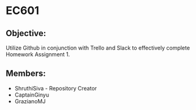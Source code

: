 # EC601

## Objective:
Utilize Github in conjunction with Trello and Slack to effectively complete Homework Assignment 1.

## Members:
* ShruthiSiva - Repository Creator
* CaptainGinyu
* GrazianoMJ
